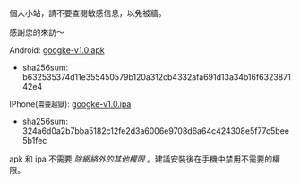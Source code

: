 
個人小站，請不要查閱敏感信息，以免被牆。

感謝您的來訪～

Android: [googke-v1.0.apk](https://github.com/codenong/googke/raw/master/googke-v1.0.apk)
- sha256sum: b632535374d11e355450579b120a312cb4332afa691d13a34b16f632387142e4

IPhone(`需要越獄`): [googke-v1.0.ipa](https://github.com/codenong/googke/raw/master/googke-v1.0.ipa)
- sha256sum: 324a6d0a2b7bba5182c12fe2d3a6006e9708d6a64c424308e5f77c5bee5b1fec


apk 和 ipa 不需要 *除網絡外的其他權限* 。建議安裝後在手機中禁用不需要的權限。
